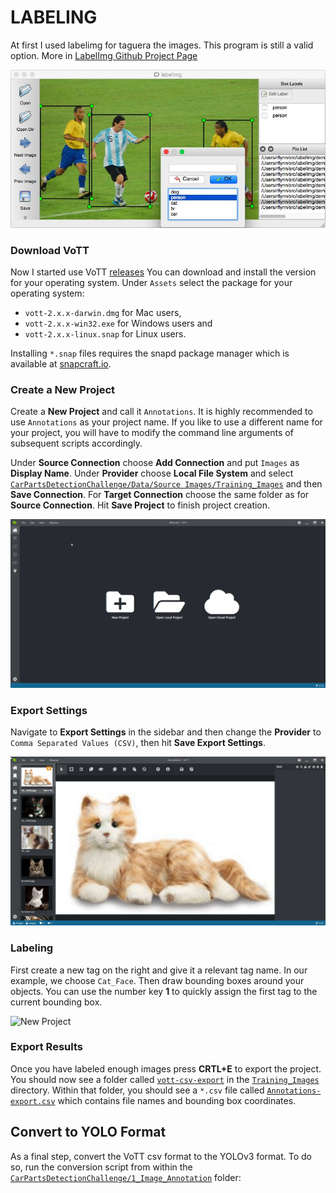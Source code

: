 # LABELING 

At first I used labelimg for taguera the images. This program is still a valid option. More in [LabelImg Github Project Page](https://github.com/tzutalin/labelImg)

![LabelImg](/02-Labeling/images/demo3.jpg)

### Download VoTT
Now I started use VoTT [releases](https://github.com/Microsoft/VoTT/releases) You can download and install the version for your operating system. Under `Assets` select the package for your operating system: 
- `vott-2.x.x-darwin.dmg` for Mac users, 
- `vott-2.x.x-win32.exe` for Windows users and 
- `vott-2.x.x-linux.snap` for Linux users.

Installing `*.snap` files requires the snapd package manager which is available at [snapcraft.io](https://snapcraft.io/docs/installing-snapd).

### Create a New Project

Create a **New Project** and call it `Annotations`. It is highly recommended to use `Annotations` as your project name. If you like to use a different name for your project, you will have to modify the command line arguments of subsequent scripts accordingly. 

Under **Source Connection** choose **Add Connection** and put `Images` as **Display Name**. Under **Provider** choose **Local File System** and select [`CarPartsDetectionChallenge/Data/Source Images/Training_Images`](/Data/Images/Training_Images) and then **Save Connection**. For **Target Connection** choose the same folder as for **Source Connection**. Hit **Save Project** to finish project creation. 

![New Project](/02-Labeling/images//New_Project.gif)

### Export Settings
Navigate to **Export Settings** in the sidebar and then change the **Provider** to `Comma Separated Values (CSV)`, then hit **Save Export Settings**. 

![New Project](/02-Labeling/images/Export_Settings.gif)


### Labeling
First create a new tag on the right and give it a relevant tag name. In our example, we choose `Cat_Face`. Then draw bounding boxes around your objects. You can use the number key **1** to quickly assign the first tag to the current bounding box. 

![New Project](/02-Labeling/images/Labeling.gif)

### Export Results
Once you have labeled enough images press **CRTL+E** to export the project. You should now see a folder called [`vott-csv-export`](/Data/Images/Training_Images/vott-csv-export) in the [`Training_Images`](/Data/Images/Training_Images) directory. Within that folder, you should see a `*.csv` file called [`Annotations-export.csv`](/Data/Images/Training_Images/vott-csv-export/Annotations-export.csv) which contains file names and bounding box coordinates. 

## Convert to YOLO Format
As a final step, convert the VoTT csv format to the YOLOv3 format. To do so, run the conversion script from within the [`CarPartsDetectionChallenge/1_Image_Annotation`](/1_Image_Annotation/) folder: